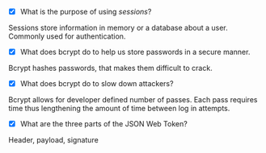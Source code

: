 - [x] What is the purpose of using _sessions_?

Sessions store information in memory or a database about a user. Commonly used for authentication.

- [x] What does bcrypt do to help us store passwords in a secure manner.

Bcrypt hashes passwords, that makes them difficult to crack.

- [x] What does bcrypt do to slow down attackers?

Bcrypt allows for developer defined number of passes. Each pass requires time thus lengthening the amount of time between log in attempts.

- [x] What are the three parts of the JSON Web Token?

Header, payload, signature
